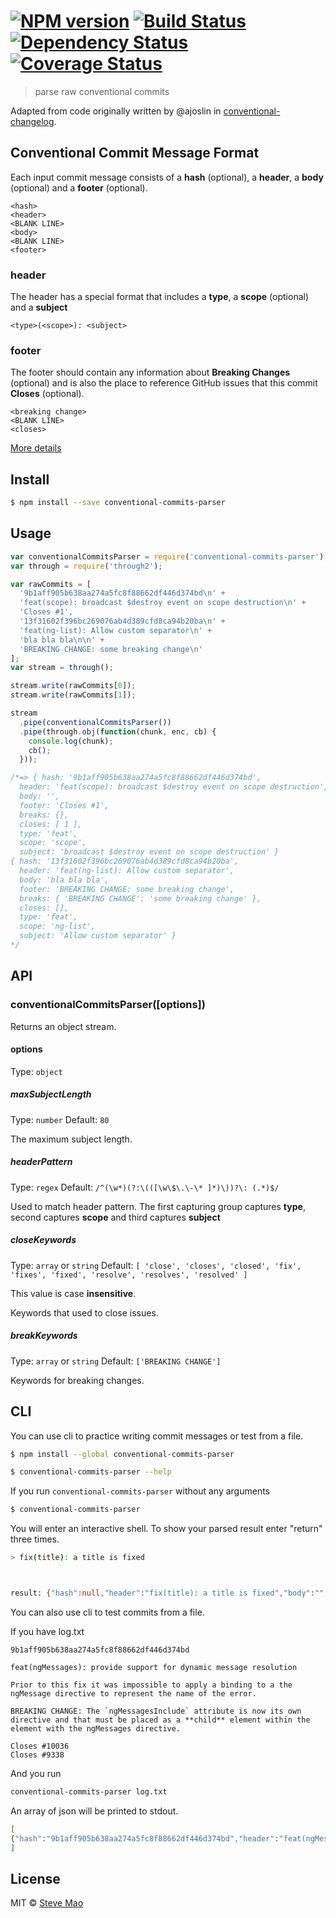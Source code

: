 #  [![NPM version][npm-image]][npm-url] [![Build Status][travis-image]][travis-url] [![Dependency Status][daviddm-image]][daviddm-url] [![Coverage Status][coverall-image]][coverall-url]

> parse raw conventional commits


Adapted from code originally written by @ajoslin in [conventional-changelog](https://github.com/ajoslin/conventional-changelog).


## Conventional Commit Message Format

Each input commit message consists of a **hash** (optional), a **header**, a **body** (optional) and a **footer** (optional).

```
<hash>
<header>
<BLANK LINE>
<body>
<BLANK LINE>
<footer>
```

### header

The header has a special format that includes a **type**, a **scope** (optional) and a **subject**

```
<type>(<scope>): <subject>
```

### footer

The footer should contain any information about **Breaking Changes** (optional) and is also the place to reference GitHub issues that this commit **Closes** (optional).

```
<breaking change>
<BLANK LINE>
<closes>
```

[More details](CONVENTIONS.md)

## Install

```sh
$ npm install --save conventional-commits-parser
```


## Usage

```js
var conventionalCommitsParser = require('conventional-commits-parser');
var through = require('through2');

var rawCommits = [
  '9b1aff905b638aa274a5fc8f88662df446d374bd\n' +
  'feat(scope): broadcast $destroy event on scope destruction\n' +
  'Closes #1',
  '13f31602f396bc269076ab4d389cfd8ca94b20ba\n' +
  'feat(ng-list): Allow custom separator\n' +
  'bla bla bla\n\n' +
  'BREAKING CHANGE: some breaking change\n'
];
var stream = through();

stream.write(rawCommits[0]);
stream.write(rawCommits[1]);

stream
  .pipe(conventionalCommitsParser())
  .pipe(through.obj(function(chunk, enc, cb) {
    console.log(chunk);
    cb();
  }));

/*=> { hash: '9b1aff905b638aa274a5fc8f88662df446d374bd',
  header: 'feat(scope): broadcast $destroy event on scope destruction',
  body: '',
  footer: 'Closes #1',
  breaks: {},
  closes: [ 1 ],
  type: 'feat',
  scope: 'scope',
  subject: 'broadcast $destroy event on scope destruction' }
{ hash: '13f31602f396bc269076ab4d389cfd8ca94b20ba',
  header: 'feat(ng-list): Allow custom separator',
  body: 'bla bla bla',
  footer: 'BREAKING CHANGE: some breaking change',
  breaks: { 'BREAKING CHANGE': 'some breaking change' },
  closes: [],
  type: 'feat',
  scope: 'ng-list',
  subject: 'Allow custom separator' }
*/
```


## API

### conventionalCommitsParser([options])

Returns an object stream.

#### options

Type: `object`

##### maxSubjectLength

Type: `number` Default: `80`

The maximum subject length.

##### headerPattern

Type: `regex` Default: `/^(\w*)(?:\(([\w\$\.\-\* ]*)\))?\: (.*)$/`

Used to match header pattern. The first capturing group captures **type**, second captures **scope** and third captures **subject**

##### closeKeywords

Type: `array` or `string` Default:
`[
  'close',
  'closes',
  'closed',
  'fix',
  'fixes',
  'fixed',
  'resolve',
  'resolves',
  'resolved'
]`

This value is case **insensitive**.

Keywords that used to close issues.

##### breakKeywords

Type: `array` or `string` Default: `['BREAKING CHANGE']`

Keywords for breaking changes.


## CLI

You can use cli to practice writing commit messages or test from a file.

```sh
$ npm install --global conventional-commits-parser
```

```sh
$ conventional-commits-parser --help
```

If you run `conventional-commits-parser` without any arguments

```sh
$ conventional-commits-parser
```

You will enter an interactive shell. To show your parsed result enter "return" three times.

```sh
> fix(title): a title is fixed



result: {"hash":null,"header":"fix(title): a title is fixed","body":"","footer":"","breaks":{},"closes":[],"type":"fix","scope":"title","subject":"a title is fixed"}
```

You can also use cli to test commits from a file.

If you have log.txt

```text
9b1aff905b638aa274a5fc8f88662df446d374bd

feat(ngMessages): provide support for dynamic message resolution

Prior to this fix it was impossible to apply a binding to a the ngMessage directive to represent the name of the error.

BREAKING CHANGE: The `ngMessagesInclude` attribute is now its own directive and that must be placed as a **child** element within the element with the ngMessages directive.

Closes #10036
Closes #9338
```

And you run

```sh
conventional-commits-parser log.txt
```

An array of json will be printed to stdout.

```sh
[
{"hash":"9b1aff905b638aa274a5fc8f88662df446d374bd","header":"feat(ngMessages): provide support for dynamic message resolution","body":"Prior to this fix it was impossible to apply a binding to a the ngMessage directive to represent the name of the error.","footer":"BREAKING CHANGE: The `ngMessagesInclude` attribute is now its own directive and that must be placed as a **child** element within the element with the ngMessages directive.\nCloses #10036\nCloses #9338","breaks":{"BREAKING CHANGE":"The `ngMessagesInclude` attribute is now its own directive and that must be placed as a **child** element within the element with the ngMessages directive."},"closes":[10036,9338],"type":"feat","scope":"ngMessages","subject":"provide support for dynamic message resolution"}
]
```


## License

MIT © [Steve Mao](https://github.com/stevemao)


[npm-image]: https://badge.fury.io/js/conventional-commits-parser.svg
[npm-url]: https://npmjs.org/package/conventional-commits-parser
[travis-image]: https://travis-ci.org/stevemao/conventional-commits-parser.svg?branch=master
[travis-url]: https://travis-ci.org/stevemao/conventional-commits-parser
[daviddm-image]: https://david-dm.org/stevemao/conventional-commits-parser.svg?theme=shields.io
[daviddm-url]: https://david-dm.org/stevemao/conventional-commits-parser
[coverall-image]: https://coveralls.io/repos/stevemao/conventional-commits-parser/badge.svg
[coverall-url]: https://coveralls.io/r/stevemao/conventional-commits-parser
